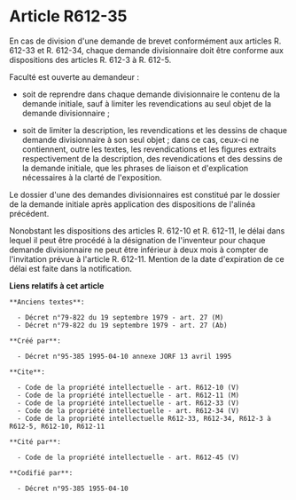 # Article R612-35

En cas de division d'une demande de brevet conformément aux articles R. 612-33 et R. 612-34, chaque demande divisionnaire
doit être conforme aux dispositions des articles R. 612-3 à R. 612-5.

Faculté est ouverte au demandeur :

- soit de reprendre dans chaque demande divisionnaire le contenu de la demande initiale, sauf à limiter les revendications au
seul objet de la demande divisionnaire ;

- soit de limiter la description, les revendications et les dessins de chaque demande divisionnaire à son seul objet ; dans
ce cas, ceux-ci ne contiennent, outre les textes, les revendications et les figures extraits respectivement de la
description, des revendications et des dessins de la demande initiale, que les phrases de liaison et d'explication
nécessaires à la clarté de l'exposition.

Le dossier d'une des demandes divisionnaires est constitué par le dossier de la demande initiale après application des
dispositions de l'alinéa précédent.

Nonobstant les dispositions des articles R. 612-10 et R. 612-11, le délai dans lequel il peut être procédé à la désignation
de l'inventeur pour chaque demande divisionnaire ne peut être inférieur à deux mois à compter de l'invitation prévue à
l'article R. 612-11. Mention de la date d'expiration de ce délai est faite dans la notification.

**Liens relatifs à cet article**

	**Anciens textes**:

	  - Décret n°79-822 du 19 septembre 1979 - art. 27 (M)
	  - Décret n°79-822 du 19 septembre 1979 - art. 27 (Ab)

	**Créé par**:

	  - Décret n°95-385 1995-04-10 annexe JORF 13 avril 1995

	**Cite**:

	  - Code de la propriété intellectuelle - art. R612-10 (V)
	  - Code de la propriété intellectuelle - art. R612-11 (M)
	  - Code de la propriété intellectuelle - art. R612-33 (V)
	  - Code de la propriété intellectuelle - art. R612-34 (V)
	  - Code de la propriété intellectuelle R612-33, R612-34, R612-3 à R612-5, R612-10, R612-11

	**Cité par**:

	  - Code de la propriété intellectuelle - art. R612-45 (V)

	**Codifié par**:

	  - Décret n°95-385 1955-04-10
